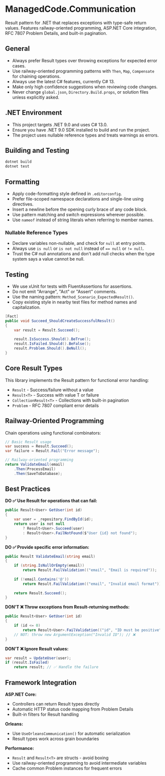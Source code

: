 # ManagedCode.Communication

Result pattern for .NET that replaces exceptions with type-safe return values. Features railway-oriented programming, ASP.NET Core integration, RFC 7807 Problem Details, and built-in pagination.

## General

* Always prefer Result types over throwing exceptions for expected error cases.
* Use railway-oriented programming patterns with `Then`, `Map`, `Compensate` for chaining operations.
* Always use the latest C# features, currently C# 13.
* Make only high confidence suggestions when reviewing code changes.
* Never change `global.json`, `Directory.Build.props`, or solution files unless explicitly asked.

## .NET Environment

* This project targets .NET 9.0 and uses C# 13.0.
* Ensure you have .NET 9.0 SDK installed to build and run the project.
* The project uses nullable reference types and treats warnings as errors.

## Building and Testing

```bash
dotnet build
dotnet test
```

## Formatting

* Apply code-formatting style defined in `.editorconfig`.
* Prefer file-scoped namespace declarations and single-line using directives.
* Insert a newline before the opening curly brace of any code block.
* Use pattern matching and switch expressions wherever possible.
* Use `nameof` instead of string literals when referring to member names.

### Nullable Reference Types

* Declare variables non-nullable, and check for `null` at entry points.
* Always use `is null` or `is not null` instead of `== null` or `!= null`.
* Trust the C# null annotations and don't add null checks when the type system says a value cannot be null.

## Testing

* We use xUnit for tests with FluentAssertions for assertions.
* Do not emit "Arrange", "Act" or "Assert" comments.
* Use the naming pattern: `Method_Scenario_ExpectedResult()`.
* Copy existing style in nearby test files for method names and capitalization.

```csharp
[Fact]
public void Succeed_ShouldCreateSuccessfulResult()
{
    var result = Result.Succeed();
    
    result.IsSuccess.Should().BeTrue();
    result.IsFailed.Should().BeFalse();
    result.Problem.Should().BeNull();
}
```

## Core Result Types

This library implements the Result pattern for functional error handling:

* `Result` - Success/failure without a value
* `Result<T>` - Success with value T or failure  
* `CollectionResult<T>` - Collections with built-in pagination
* `Problem` - RFC 7807 compliant error details

## Railway-Oriented Programming

Chain operations using functional combinators:

```csharp
// Basic Result usage
var success = Result.Succeed();
var failure = Result.Fail("Error message");

// Railway-oriented programming
return ValidateEmail(email)
    .Then(ProcessEmail)
    .Then(SaveToDatabase);
```

## Best Practices

**DO ✅ Use Result for operations that can fail:**
```csharp
public Result<User> GetUser(int id)
{
    var user = _repository.FindById(id);
    return user is not null 
        ? Result<User>.Succeed(user)
        : Result<User>.FailNotFound($"User {id} not found");
}
```

**DO ✅ Provide specific error information:**
```csharp
public Result ValidateEmail(string email)
{
    if (string.IsNullOrEmpty(email))
        return Result.FailValidation(("email", "Email is required"));
    
    if (!email.Contains('@'))
        return Result.FailValidation(("email", "Invalid email format"));
    
    return Result.Succeed();
}
```

**DON'T ❌ Throw exceptions from Result-returning methods:**
```csharp
public Result<User> GetUser(int id)
{
    if (id <= 0)
        return Result<User>.FailValidation(("id", "ID must be positive")); // ✅
    // NOT: throw new ArgumentException("Invalid ID"); // ❌
}
```

**DON'T ❌ Ignore Result values:**
```csharp
var result = UpdateUser(user);
if (result.IsFailed)
    return result; // ✅ Handle the failure
```

## Framework Integration

**ASP.NET Core:**
* Controllers can return Result types directly
* Automatic HTTP status code mapping from Problem Details
* Built-in filters for Result handling

**Orleans:**
* Use `UseOrleansCommunication()` for automatic serialization
* Result types work across grain boundaries

**Performance:**
* `Result` and `Result<T>` are structs - avoid boxing
* Use railway-oriented programming to avoid intermediate variables
* Cache common Problem instances for frequent errors